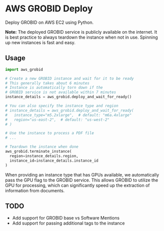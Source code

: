 # AWS GROBID Deploy

Deploy GROBID on AWS EC2 using Python.

**Note:** The deployed GROBID service is publicly available on the internet. It is best practice to always teardown the instance when not in use. Spinning up new instances is fast and easy.

## Usage

```python
import aws_grobid

# Create a new GROBID instance and wait for it to be ready
# This generally takes about 6 minutes
# Instance is automatically torn down if the
# GROBID service is not available within 7 minutes
instance_details = aws_grobid.deploy_and_wait_for_ready()

# You can also specify the instance type and region
# instance_details = aws_grobid.deploy_and_wait_for_ready(
#   instance_type="m5.2xlarge",  # default: "m6a.4xlarge"
#   region="us-east-2",  # default: "us-west-2"
# )

# Use the instance to process a PDF file
# ...

# Teardown the instance when done
aws_grobid.terminate_instance(
  region=instance_details.region,
  instance_id=instance_details.instance_id
)
```

When providing an instance type that has GPUs available, we automatically pass the GPU flag to the GROBID service. This allows GROBID to utilize the GPU for processing, which can significantly speed up the extraction of information from documents.

## TODO

- Add support for GROBID base vs Software Mentions
- Add support for passing additional tags to the instance